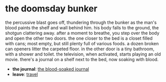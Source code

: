 # the doomsday bunker

the percussive blast goes off, thundering through the bunker as the man's blood paints the shelf and wall behind him. his body falls to the ground, the shotgun clattering away. after a moment to breathe, you step over the body and open the other two doors. the one closer to the bed is a closet filled with cans; most empty, but still plenty full of various foods. a dozen broken can openers litter the carpeted floor. in the other door is a tiny bathroom, with a shower and toilet. the television, when activated, starts playing an old movie. there's a journal on a shelf next to the bed, now soaking with blood.

- **the journal**: [the blood-soaked journal](the-blood-soaked-journal-Ne415o3.md)
- **leave**: [travel](travel-travel.md)

